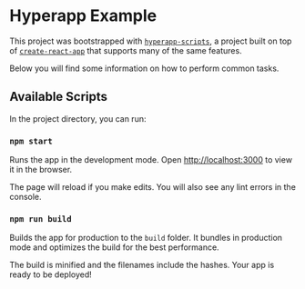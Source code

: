 # Hyperapp Example

This project was bootstrapped with [`hyperapp-scripts`](https://github.com/okwolf/hyperapp-scripts), a project built on top of [`create-react-app`](https://facebook.github.io/create-react-app/docs/getting-started) that supports many of the same features.

Below you will find some information on how to perform common tasks.

## Available Scripts

In the project directory, you can run:

### `npm start`

Runs the app in the development mode.
Open [http://localhost:3000](http://localhost:3000) to view it in the browser.

The page will reload if you make edits.
You will also see any lint errors in the console.

### `npm run build`

Builds the app for production to the `build` folder.
It bundles in production mode and optimizes the build for the best performance.

The build is minified and the filenames include the hashes.
Your app is ready to be deployed!
